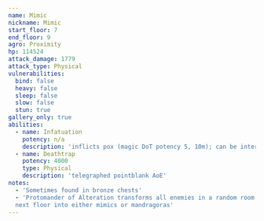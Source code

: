```yaml
---
name: Mimic
nickname: Mimic
start_floor: 7
end_floor: 9
agro: Proximity
hp: 114524
attack_damage: 1779
attack_type: Physical
vulnerabilities:
  bind: false
  heavy: false
  sleep: false
  slow: false
  stun: true
gallery_only: true
abilities:
  - name: Infatuation
    potency: n/a
    description: 'inflicts pox (magic DoT potency 5, 10m); can be interrupted'
  - name: Deathtrap
    potency: 4000
    type: Physical
    description: 'telegraphed pointblank AoE'
notes:
  - 'Sometimes found in bronze chests'
  - 'Protomander of Alteration transforms all enemies in a random room on the
  next floor into either mimics or mandragoras'
---
```

